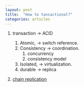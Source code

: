```yaml
---
layout: post
title:  "How to tansactional?"
categories: articles 
---
```


1. transaction -> ACID
      1. Atomic, -> switch reference.
      1. Consistency -> coordination.
         1. concurrency
         1. consistency model
      1. Isolated, -> virtualization.
      1. durable -> replica

1. [chain replication](https://www.cs.cornell.edu/home/rvr/papers/OSDI04.pdf)
